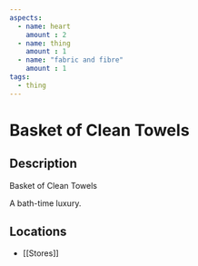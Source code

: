 ```yaml
---
aspects: 
  - name: heart
    amount : 2
  - name: thing
    amount : 1
  - name: "fabric and fibre"
    amount : 1
tags:
  - thing
---
```


# Basket of Clean Towels

## Description
Basket of Clean Towels

A bath-time luxury.
## Locations
- [[Stores]]
